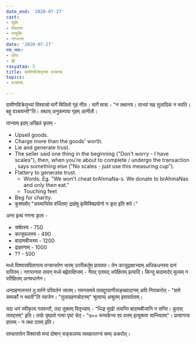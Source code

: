 ```yaml
---
date_end: '2020-07-27'
cast:
- श्रुतिः
- विश्वासः
- वासुकिः
- नागरत्ना
date: '2020-07-27'
रसः_भावः:
- कोपः
- ह्रीः
rasyataa: 5
title: ग्रामीणविक्रेतृभ्यां वञ्चनम्
topics:
- वञ्चनम्

---
```


ग्रामीणविक्रेतृभ्यां विश्वासो मार्गे मिलितो गृहं नीतः। मार्गे मात्रा - "न तथानय। ताभ्यां सह तुलादिकं न भवति। बहु वञ्चयन्ती"ति। तथाय् अनुकम्पया गृहम् आनीतौ।

ताभ्याम् इदम् अखिलं कृतम् - 

- Upsell goods.
- Charge more than the goods' worth.
- Lie and generate trust.
- The seller said one thing in the beginning ("Don't worry - I have scales"), then, when you're about to complete / undergo‌ the transaction , says something else ("No scales - just use this measuring cup").
- Flattery to generate trust. 
  - Words. Eg. "We won't cheat brAhmaNa-s. We donate to brAhmaNas and only then eat." 
  - Touching feet
- Beg for charity.
- कुशपथैर् "अस्माभिरेव वर्धितम्! द्राक्षेषु कृमिविषप्रयोगो न कृत इति शपे।"

अन्त इत्थं गणना कृता - 

- सर्षपस्य - 750
- काजूफलस्य - 490
- बादामबीजस्य - 1200
- द्राक्षाणाम् - 1000
- ?? - 500

मध्ये विश्वासपितागत्य यन्त्रान्तरेण भारम् उररीकर्तुम् प्रायतत। तेन काजूद्राक्षाभ्याम् अधिकधनस्य दानं वारितम्। नागरत्नया तावन् मध्ये बह्वेवाक्षिप्तम् - नैतद् एतावद् अपेक्षितम् इत्यादि। किन्तु बादामादेर् मूल्यम् न परीक्षितम् अनवधानेन।

धनग्रहणानन्तरं तु वर्तने परिवर्तनं जातम्। गमनसमये तावद्दूरवाणीसङ्ख्यादानम् अपि निराकरोत् - "ग्रामे सम्पर्को न भवती"ति व्याजेन। "तुलाग्रहणचोदनम्" श्रुत्वाप्य् अश्रुतम् इवावर्तताम्।

यदा धनं स्वीकृत्य गतवन्तौ, तदा तूक्तम् पितृभ्याम् - "धिङ् मूर्ख! तावन्ति बादामबीजानि न सन्ति। कुतस् तावद्दत्तम्" इति। तयोः पृष्ठतो गत्वा पृष्टं चेत् - "७०० रूप्यकेभ्य एव दत्तम् इत्युक्त्वा सान्त्वितम्"। प्रत्यागत्य ज्ञातम् - न तथा दत्तम् इति।

पश्चात्तापेन विश्वासो मन्दं दोषान् सङ्कलय्य व्यवहारतन्त्रं सम्य् अकरोत्।